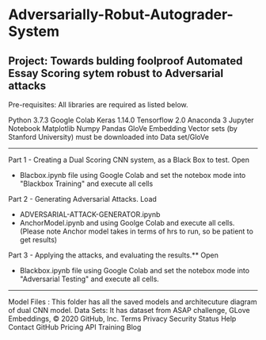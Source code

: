 # Adversarially-Robut-Autograder-System

Project: Towards bulding foolproof Automated Essay Scoring sytem robust to Adversarial attacks
--------------------------------------------------------------------------------------------------------
Pre-requisites:
All libraries are required as listed below.

Python 3.7.3
Google Colab
Keras 1.14.0
Tensorflow 2.0 
Anaconda 3
Jupyter Notebook 
Matplotlib
Numpy 
Pandas
GloVe Embedding Vector sets (by Stanford University) must be downloaded into Data set/GloVe

--------------------------------------------------------------------------------------------------

Part 1 - Creating a Dual Scoring CNN system, as a Black Box to test.
Open 
 - Blacbox.ipynb file 
using Google Colab and set the notebox mode into "Blackbox Training" and execute all cells

Part 2 - Generating Adversarial Attacks.
Load  
 - ADVERSARIAL-ATTACK-GENERATOR.ipynb
 - AnchorModel.ipynb and 
 using Goolge Colab and execute all cells.
(Please note Anchor model takes in terms of hrs to run, so be patient to get results)

Part 3 - Applying the attacks, and evaluating the results.**
Open 
 - Blackbox.ipynb file using Google Colab and set the notebox mode into "Adversarial Testing" and execute all cells.

-------------------------------------------------------------------------------------------------------
Model Files : This folder has all the saved models and architecuture diagram of dual CNN model.
Data Sets: It has dataset from ASAP challenge, GLove Embeddings, 
© 2020 GitHub, Inc.
Terms
Privacy
Security
Status
Help
Contact GitHub
Pricing
API
Training
Blog
